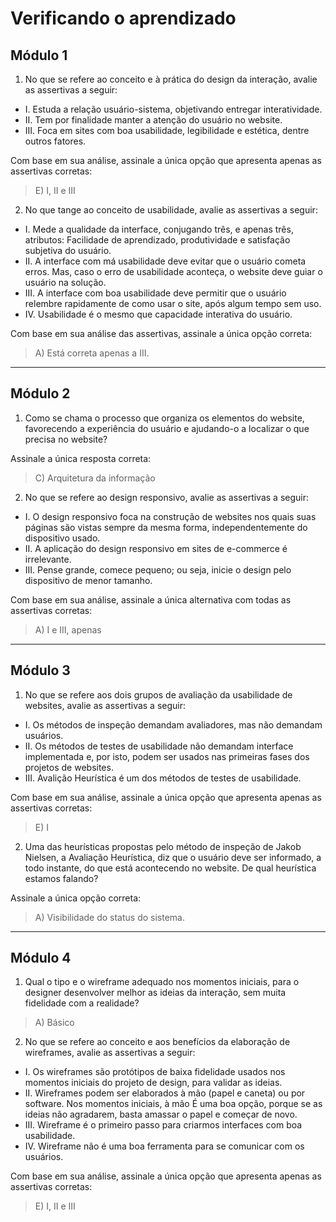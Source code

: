 # Verificando o aprendizado

## Módulo 1
1. No que se refere ao conceito e à prática do design da interação, avalie as assertivas a seguir:

* I. Estuda a relação usuário-sistema, objetivando entregar interatividade.
* II. Tem por finalidade manter a atenção do usuário no website.
* III. Foca em sites com boa usabilidade, legibilidade e estética, dentre outros fatores.

Com base em sua análise, assinale a única opção que apresenta apenas as assertivas corretas:
> E) I, II e III
2. No que tange ao conceito de usabilidade, avalie as assertivas a seguir:

* I. Mede a qualidade da interface, conjugando três, e apenas três, atributos: Facilidade de aprendizado, produtividade e satisfação subjetiva do usuário.
* II. A interface com má usabilidade deve evitar que o usuário cometa erros. Mas, caso o erro de usabilidade aconteça, o website deve guiar o usuário na solução.
* III. A interface com boa usabilidade deve permitir que o usuário relembre rapidamente de como usar o site, após algum tempo sem uso.
* IV. Usabilidade é o mesmo que capacidade interativa do usuário.

Com base em sua análise das assertivas, assinale a única opção correta:
> A) Está correta apenas a III.
---
## Módulo 2
1. Como se chama o processo que organiza os elementos do website, favorecendo a experiência do usuário e ajudando-o a localizar o que precisa no website?

Assinale a única resposta correta:
> C) Arquitetura da informação
2. No que se refere ao design responsivo, avalie as assertivas a seguir:

* I. O design responsivo foca na construção de websites nos quais suas páginas são vistas sempre da mesma forma, independentemente do dispositivo usado.
* II. A aplicação do design responsivo em sites de e-commerce é irrelevante.
* III. Pense grande, comece pequeno; ou seja, inicie o design pelo dispositivo de menor tamanho.

Com base em sua análise, assinale a única alternativa com todas as assertivas corretas:
> A) I e III, apenas
---
## Módulo 3
1. No que se refere aos dois grupos de avaliação da usabilidade de websites, avalie as assertivas a seguir:

* I. Os métodos de inspeção demandam avaliadores, mas não demandam usuários.
* II. Os métodos de testes de usabilidade não demandam interface implementada e, por isto, podem ser usados nas primeiras fases dos projetos de websites.
* III. Avalição Heurística é um dos métodos de testes de usabilidade.

Com base em sua análise, assinale a única opção que apresenta apenas as assertivas corretas:
> E) I
2. Uma das heurísticas propostas pelo método de inspeção de Jakob Nielsen, a Avaliação Heurística, diz que o usuário deve ser informado, a todo instante, do que está acontecendo no website. De qual heurística estamos falando?

Assinale a única opção correta:
> A) Visibilidade do status do sistema.
---
## Módulo 4
1. Qual o tipo e o wireframe adequado nos momentos iniciais, para o designer desenvolver melhor as ideias da interação, sem muita fidelidade com a realidade?
> A) Básico
2. No que se refere ao conceito e aos benefícios da elaboração de wireframes, avalie as assertivas a seguir:

* I. Os wireframes são protótipos de baixa fidelidade usados nos momentos iniciais do projeto de design, para validar as ideias.
* II. Wireframes podem ser elaborados à mão (papel e caneta) ou por software. Nos momentos iniciais, à mão É uma boa opção, porque se as ideias não agradarem, basta amassar o papel e começar de novo.
* III. Wireframe é o primeiro passo para criarmos interfaces com boa usabilidade.
* IV. Wireframe não é uma boa ferramenta para se comunicar com os usuários.

Com base em sua análise, assinale a única opção que apresenta apenas as assertivas corretas:
> E) I, II e III

